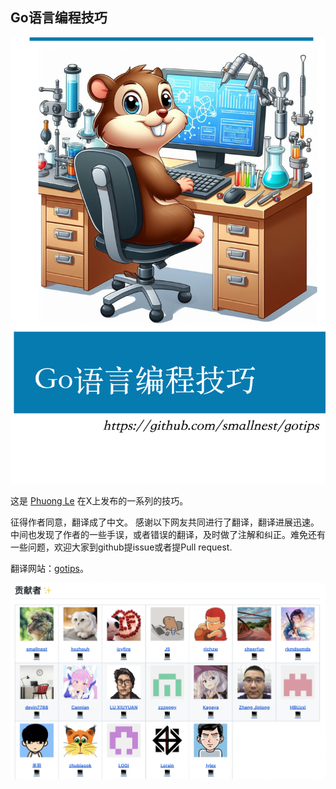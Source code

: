 ## Go语言编程技巧

![](./images/gotips-cover.png)


这是 [Phuong Le](https://twitter.com/func25) 在X上发布的一系列的技巧。

征得作者同意，翻译成了中文。 感谢以下网友共同进行了翻译，翻译进展迅速。
中间也发现了作者的一些手误，或者错误的翻译，及时做了注解和纠正。难免还有一些问题，欢迎大家到github提issue或者提Pull request.

翻译网站：[gotips](https://github.com/smallnest/gotips)。

![](./images/contributors.png)